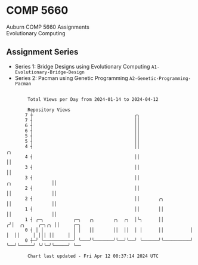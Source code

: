 # COMP 5660
Auburn COMP 5660 Assignments  
Evolutionary Computing

## Assignment Series
- Series 1: Bridge Designs using Evolutionary Computing `A1-Evolutionary-Bridge-Design`
- Series 2: Pacman using Genetic Programming `A2-Genetic-Programming-Pacman`

```

        Total Views per Day from 2024-01-14 to 2024-04-12

        Repository Views
       7 ┼                                      ╭╮
       7 ┤                                      ││
       6 ┤                                      ││
       6 ┤                                      ││
       5 ┤                                      ││
       5 ┤                                      ││
       4 ┤                                      ││                                     ╭╮
       4 ┤                                      ││                                     ││
       3 ┤                                      ││                                     ││
       3 ┤                                      ││                    ╭╮               ││
       2 ┤                                      ││                    ││               ││
       2 ┤                                      ││       ╭╮           ││               ││
       1 ┤                                      ││       ││           ││               ││
       1 ┤ ╭─╮           ╭─╮   ╭╮       ╭╮  ╭╮  │╰╮      ││          ╭╯│  ╭╮     ╭─╮╭╮ ││     ╭─╮
       0 ┤ │ │           │ │   ││       ││  ││  │ │      ││          │ │  ││     │ │││ ││     │ │
       0 ┼─╯ ╰───────────╯ ╰───╯╰───────╯╰──╯╰──╯ ╰──────╯╰──────────╯ ╰──╯╰─────╯ ╰╯╰─╯╰─────╯ ╰──

        Chart last updated - Fri Apr 12 00:37:14 2024 UTC
        
```

